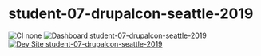 # student-07-drupalcon-seattle-2019

![CI none](https://img.shields.io/badge/ci-none-orange.svg)
[![Dashboard student-07-drupalcon-seattle-2019](https://img.shields.io/badge/dashboard-student_07_drupalcon_seattle_2019-yellow.svg)](https://dashboard.pantheon.io/sites/80af9a97-00ee-4ffd-878d-0ac971ce4b88#dev/code)
[![Dev Site student-07-drupalcon-seattle-2019](https://img.shields.io/badge/site-student_07_drupalcon_seattle_2019-blue.svg)](http://dev-student-07-drupalcon-seattle-2019.pantheonsite.io/)